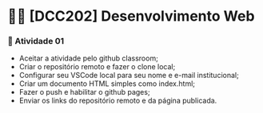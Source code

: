 # 🧑‍💻 [DCC202] Desenvolvimento Web 

###  📌 Atividade 01
- Aceitar a atividade pelo github classroom;
- Criar o repositório remoto e fazer o clone local;
- Configurar seu VSCode local para seu nome  e e-mail institucional;
- Criar um documento HTML simples como index.html;
- Fazer o push e habilitar o github pages;
- Enviar os links do repositório remoto e da página publicada.
